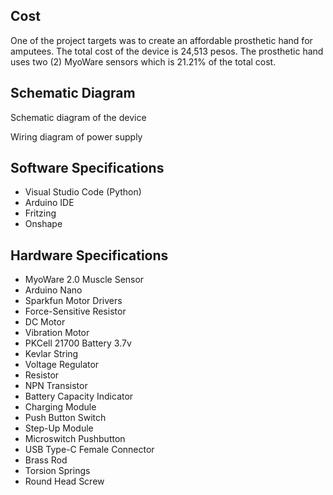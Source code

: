 ## Cost

One of the project targets was to create an affordable prosthetic hand for amputees. The total cost of the device is 24,513 pesos. The prosthetic hand uses two (2) MyoWare sensors which is 21.21% of the total cost.

## Schematic Diagram

Schematic diagram of the device

Wiring diagram of power supply

## Software Specifications

- Visual Studio Code (Python)
- Arduino IDE 
- Fritzing
- Onshape

## Hardware Specifications
- MyoWare 2.0 Muscle Sensor
- Arduino Nano
- Sparkfun Motor Drivers
- Force-Sensitive Resistor
- DC Motor
- Vibration Motor
- PKCell 21700 Battery 3.7v
- Kevlar String
- Voltage Regulator 
- Resistor
- NPN Transistor
- Battery Capacity Indicator
- Charging Module
- Push Button Switch
- Step-Up Module
- Microswitch Pushbutton
- USB Type-C Female Connector
- Brass Rod
- Torsion Springs
- Round Head Screw


